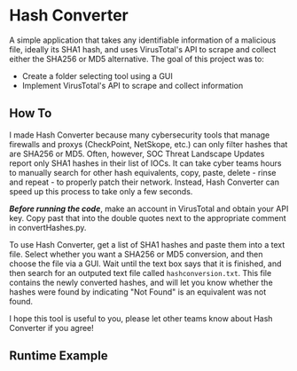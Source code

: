 # Hash Converter 

A simple application that takes any identifiable information of a malicious file, ideally its SHA1 hash, and uses VirusTotal's API to scrape and collect either the SHA256 or MD5 alternative. The goal of this project was to:

- Create a folder selecting tool using a GUI
- Implement VirusTotal's API to scrape and collect information

## How To

I made Hash Converter because many cybersecurity tools that manage firewalls and proxys (CheckPoint, NetSkope, etc.) can only filter hashes that are SHA256 or MD5. Often, however, SOC Threat Landscape Updates report only SHA1 hashes in their list of IOCs. It can take cyber teams hours to manually search for other hash equivalents, copy, paste, delete - rinse and repeat - to properly patch their network. Instead, Hash Converter can speed up this process to take only a few seconds.

***Before running the code***, make an account in VirusTotal and obtain your API key. Copy past that into the double quotes next to the appropriate comment in convertHashes.py.

To use Hash Converter, get a list of SHA1 hashes and paste them into a text file. Select whether you want a SHA256 or MD5 conversion, and then choose the file via a GUI. Wait until the text box says that it is finished, and then search for an outputed text file called `hashconversion.txt`. This file contains the newly converted hashes, and will let you know whether the hashes were found by indicating "Not Found" is an equivalent was not found.

I hope this tool is useful to you, please let other teams know about Hash Converter if you agree!

## Runtime Example
